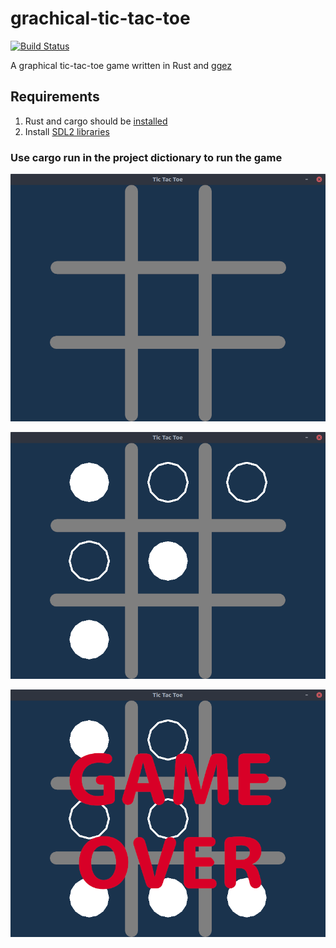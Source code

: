 # grachical-tic-tac-toe
[![Build Status](https://travis-ci.com/sn99/grachical-tic-tac-toe.svg?branch=master)](https://travis-ci.com/sn99/grachical-tic-tac-toe)

A graphical tic-tac-toe game written in Rust and [ggez](https://crates.io/crates/ggez)

## Requirements
1. Rust and cargo should be [installed](https://www.rust-lang.org/en-US/install.html)
2. Install [SDL2 libraries](https://github.com/Rust-SDL2/rust-sdl2#requirements)

### Use cargo run in the project dictionary to run the game

![game_start](readme_resources/grid_0.png)

![game](readme_resources/grid_1.png)

![game_end](readme_resources/grid_2.png)